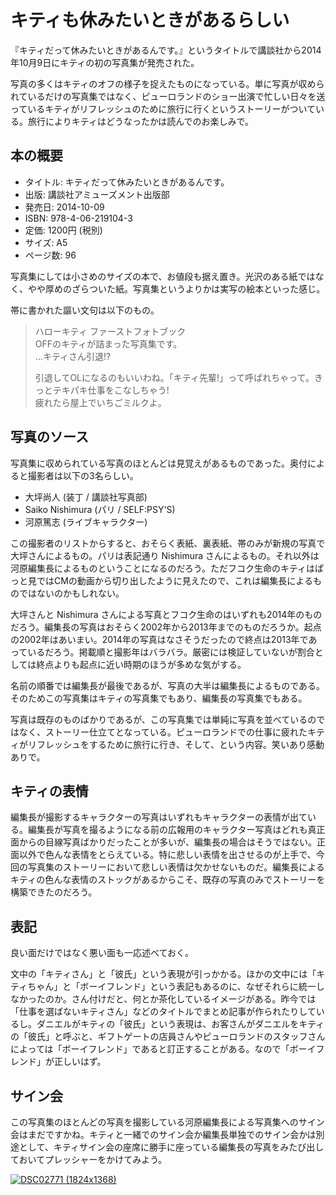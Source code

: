 ﻿# キティも休みたいときがあるらしい

『キティだって休みたいときがあるんです。』というタイトルで講談社から2014年10月9日にキティの初の写真集が発売された。

写真の多くはキティのオフの様子を捉えたものになっている。単に写真が収められているだけの写真集ではなく、ピューロランドのショー出演で忙しい日々を送っているキティがリフレッシュのために旅行に行くというストーリーがついている。旅行によりキティはどうなったかは読んでのお楽しみで。

## 本の概要

* タイトル: キティだって休みたいときがあるんです。
* 出版: 講談社アミューズメント出版部
* 発売日: 2014-10-09
* ISBN: 978-4-06-219104-3
* 定価: 1200円 (税別)
* サイズ: A5
* ページ数: 96

写真集にしては小さめのサイズの本で、お値段も据え置き。光沢のある紙ではなく、やや厚めのざらついた紙。写真集というよりかは実写の絵本といった感じ。

帯に書かれた謳い文句は以下のもの。

> ハローキティ ファーストフォトブック  
> OFFのキティが詰まった写真集です。  
> …キティさん引退!?
>
> 引退してOLになるのもいいわね。「キティ先輩!」って呼ばれちゃって。きっとテキパキ仕事をこなしちゃう!  
> 疲れたら屋上でいちごミルクよ。

## 写真のソース

写真集に収められている写真のほとんどは見覚えがあるものであった。奥付によると撮影者は以下の3名らしい。

* 大坪尚人 (装丁 / 講談社写真部)
* Saiko Nishimura (パリ / SELF:PSY'S)
* 河原篤志 (ライブキャラクター)

この撮影者のリストからすると、おそらく表紙、裏表紙、帯のみが新規の写真で大坪さんによるもの。パリは表記通り Nishimura さんによるもの。それ以外は河原編集長によるものということになるのだろう。ただフコク生命のキティはぱっと見ではCMの動画から切り出したように見えたので、これは編集長によるものではないのかもしれない。

大坪さんと Nishimura さんによる写真とフコク生命のはいずれも2014年のものだろう。編集長の写真はおそらく2002年から2013年までのものだろうか。起点の2002年はあいまい。2014年の写真はなさそうだったので終点は2013年であっているだろう。掲載順と撮影年はバラバラ。厳密には検証していないが割合としては終点よりも起点に近い時期のほうが多めな気がする。

名前の順番では編集長が最後であるが、写真の大半は編集長によるものである。そのためこの写真集はキティの写真集でもあり、編集長の写真集でもある。

写真は既存のものばかりであるが、この写真集では単純に写真を並べているのではなく、ストーリー仕立てとなっている。ピューロランドでの仕事に疲れたキティがリフレッシュをするために旅行に行き、そして、という内容。笑いあり感動ありで。

## キティの表情

編集長が撮影するキャラクターの写真はいずれもキャラクターの表情が出ている。編集長が写真を撮るようになる前の広報用のキャラクター写真はどれも真正面からの目線写真ばかりだったことが多いが、編集長の場合はそうではない。正面以外で色んな表情をとらえている。特に悲しい表情を出させるのが上手で、今回の写真集のストーリーにおいて悲しい表情は欠かせないものだ。編集長によるキティの色んな表情のストックがあるからこそ、既存の写真のみでストーリーを構築できたのだろう。

## 表記

良い面だけではなく悪い面も一応述べておく。

文中の「キティさん」と「彼氏」という表現が引っかかる。ほかの文中には「キティちゃん」と「ボーイフレンド」という表記もあるのに、なぜそれらに統一しなかったのか。さん付けだと、何とか茶化しているイメージがある。昨今では「仕事を選ばないキティさん」などのタイトルでまとめ記事が作られたりしているし。ダニエルがキティの「彼氏」という表現は、お客さんがダニエルをキティの「彼氏」と呼ぶと、ギフトゲートの店員さんやピューロランドのスタッフさんによっては「ボーイフレンド」であると訂正することがある。なので「ボーイフレンド」が正しいはず。

## サイン会

この写真集のほとんどの写真を撮影している河原編集長による写真集へのサイン会はまだですかね。キティと一緒でのサイン会か編集長単独でのサイン会かは別途として、キティサイン会の座席に勝手に座っている編集長の写真をみたび出しておいてプレッシャーをかけてみよう。

[![DSC02771 (1824x1368)](https://lh4.googleusercontent.com/--gKCKAYn-sI/UWbBLtfPggI/AAAAAAAAPXA/l8pVn-LioMY/s500/DSC02771%2520%25281824x1368%2529.jpg)](https://picasaweb.google.com/lh/photo/7mHMHQfcRi3zc0vBKDXfA9MTjNZETYmyPJy0liipFm0?feat=embedwebsite)
